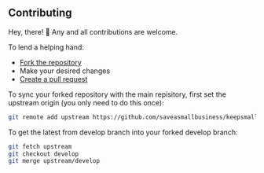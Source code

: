 ## Contributing

Hey, there! 👋 Any and all contributions are welcome.

To lend a helping hand:

- [Fork the repository](https://help.github.com/articles/fork-a-repo/)
- Make your desired changes
- [Create a pull request](https://help.github.com/articles/creating-a-pull-request/)

To sync your forked repository with the main repisitory, first set the upstream origin (you only need to do this once):

```sh
git remote add upstream https://github.com/saveasmallbusiness/keepsmallstrong_org.git
```

To get the latest from develop branch into your forked develop branch:

```sh
git fetch upstream
git checkout develop
git merge upstream/develop
```
